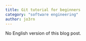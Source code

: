 ```yaml
---
title: Git tutorial for beginners
category: "software engineering"
author: jo3rn
---
```


No English version of this blog post.
